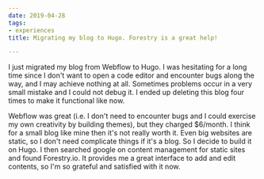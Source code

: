 ```yaml
---
date: 2019-04-28 
tags:
- experiences
title: Migrating my blog to Hugo. Forestry is a great help!

---
```

I just migrated my blog from Webflow to Hugo. I was hesitating for a long time since I don't want to open a code editor and encounter bugs along the way, and I may achieve nothing at all. Sometimes problems occur in a very small mistake and I could not debug it. I ended up deleting this blog four times to make it functional like now. 

Webflow was great (i.e. I don't need to encounter bugs and I could exercise my own creativity by building themes), but they charged $6/month. I think for a small blog like mine then it's not really worth it. Even big websites are static, so I don't need complicate things if it's a blog. So I decide to build it on Hugo. I then searched google on content management for static sites and found Forestry.io. It provides me a great interface to add and edit contents, so I'm so grateful and satisfied with it now.

